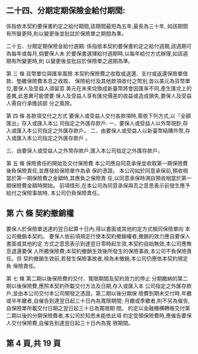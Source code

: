 
## 二十四、分期定期保險金給付期間:

係指依本契約要保書約定之給付期間,該期間最短為五年,最長為三十年, 如該期間有所變更時,則以變更後並批註於保險單之期間為準。 

二十五、分期定期保險金給付週期: 
係指依本契約要保書約定之給付週期,該週期可為每年或每月,倘要保人未 於要保書選擇給付週期時,以每年給付方式辦理,如該週期有所變更時,則 以變更後並批註於保險單之週期為準。 

第 三 條 貨幣單位與匯率風險 本契約保險費之收取或退還、支付或返還保險單借款、墊繳保險費本息之收取、 保險給付及其他款項收付之幣別,皆以美元為貨幣單位,要保人及受益人須留意 美元在未來兌換成新臺幣將會因匯率不同,產生匯兌上的差異,此差異可能使要 保人及受益人享有匯兌價差的收益或造成損失,要保人及受益人需自行承擔該部 分之風險。 

第 四 條 各款項交付之方式 要保人或受益人交付各款項時,需依下列方式,以「全額匯出」存入或匯入本公 司指定之外匯存款戶: 一、要保人或受益人以外幣現鈔,存入或匯入本公司指定之外匯存款戶。 二、由要保人或受益人以新臺幣結購外幣,存入或匯入本公司指定之外匯存款戶 
。 

三、由要保人或受益人之外幣存款戶,匯入本公司指定之外匯存款戶。 

第 五 條 保險責任的開始及交付保險費 本公司應自同意承保並收取第一期保險費後負保險責任,並應發給保險單作為承 保的憑證。 本公司如於同意承保前,預收相當於第一期保險費之金額時,其應負之保險責 任,以同意承保時溯自預收相當於第一期保險費金額時開始。 前項情形,在本公司為同意承保與否之意思表示前發生應予給付之保險事故時, 本公司仍負保險責任。 

## 第 六 條 契約撤銷權

要保人於保險單送達的翌日起算十日內,得以書面或其他約定方式檢同保險單向 本公司撤銷本契約。 要保人依前項規定行使本契約撤銷權者,撤銷的效力應自要保人書面或其他約定 方式之意思表示到達翌日零時起生效,本契約自始無效,本公司應無息退還要保 人所繳保險費;本契約撤銷生效後所發生的保險事故,本公司不負保險責任。但 契約撤銷生效前,若發生保險事故者,視為未撤銷,本公司仍應依本契約規定負 保險責任。 

第 七 條 第二期以後保險費的交付、寬限期間及契約效力的停止 分期繳納的第二期以後保險費,應照本契約所載交付方法及日期,存入或匯入本 公司指定之外匯存款戶,並由本公司交付本公司開發之憑證。第二期以後分期保 險費到期未交付時,年繳或半年繳者,自催告到達翌日起三十日內為寬限期間; 月繳或季繳者,則不另為催告,自保險單所載交付日期之翌日起三十日為寬限期 間。 約定以金融機構轉帳交付第二期以後的分期保險費者,本公司於知悉未能依此項 約定受領保險費時,應催告要保人交付保險費,自催告到達翌日起三十日內為寬 限期間。 

## 第 4 頁,共 19 頁
